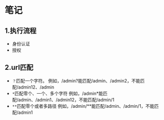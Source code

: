 #   笔记

##  1.执行流程

* 身份认证
* 授权

##  2.url匹配

* `？`匹配一个字符。
  例如，/admin?能匹配/admin、/admin2，不能匹配/admin12、/admin
* `*`匹配零个、一个、多个字符
  例如，/admin*能匹配/admin、/admin1、/admin12，不能匹配/admin/1
* `**`匹配零个或者多路径
  例如，/admin/**能匹配/admin、/admin/1，不能匹配/admin1